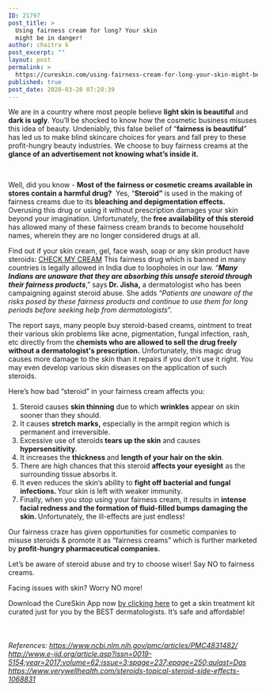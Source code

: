 ```yaml
---
ID: 21797
post_title: >
  Using fairness cream for long? Your skin
  might be in danger!
author: chaitra k
post_excerpt: ""
layout: post
permalink: >
  https://cureskin.com/using-fairness-cream-for-long-your-skin-might-be-in-danger/
published: true
post_date: 2020-03-20 07:28:39
---
```

<span style="font-weight: 400;">We are in a country where most people believe </span><b>light skin is beautiful</b><span style="font-weight: 400;"> and </span><b>dark is ugly</b><span style="font-weight: 400;">. You’ll be shocked to know how the cosmetic business misuses this idea of beauty. Undeniably, this false belief of “</span><b>fairness is beautiful</b><span style="font-weight: 400;">” has led us to make blind skincare choices for years and fall prey to these profit-hungry beauty industries. We choose to buy fairness creams at the </span><b>glance of an advertisement not knowing what’s inside it.</b>

&nbsp;

<span style="font-weight: 400;">Well, did you know - </span><b>Most of the fairness or cosmetic creams available in stores contain a harmful drug?</b><span style="font-weight: 400;">  Yes, “</span><b>Steroid”</b><span style="font-weight: 400;"> is used in the making of fairness creams </span><span style="font-weight: 400;">due to its </span><b>bleaching and depigmentation effects</b><b>.</b> <span style="font-weight: 400;">Overusing this drug or using it without prescription damages your skin beyond your imagination. Unfortunately, the</span><b> free availability of this steroid</b><span style="font-weight: 400;"> has allowed many of these fairness cream brands to become household names, wherein they are no longer considered drugs at all.</span>

<span style="font-weight: 400;">Find out if your skin cream, gel, face wash, soap or any skin product have steroids: <a href="https://checkmycream.com/" target="_blank" rel="noopener noreferrer">CHECK MY CREAM</a>
</span><span style="font-weight: 400;">
</span> <span style="font-weight: 400;"> This fai</span><span style="font-weight: 400;">rness drug which is banned in many countries is legally allowed in India due to loopholes in our law.</span> <span style="font-weight: 400;">“</span><b><i>Many Indians are unaware that they are absorbing this unsafe steroid through their fairness products</i></b><span style="font-weight: 400;">,” says</span><b> Dr. Jisha,</b><span style="font-weight: 400;"> a dermatologist who has been campaigning against steroid abuse. She adds “</span><i><span style="font-weight: 400;">Patients are unaware of the risks posed by these fairness products and continue to use them for long periods before seeking help from dermatologists</span></i><span style="font-weight: 400;">”.</span>

<span style="font-weight: 400;">The report says, many people buy steroid-based creams, ointment to treat their various skin problems like acne, pigmentation, fungal infection, rash, etc directly from the </span><b>chemists who are allowed to sell the drug freely without a dermatologist's prescription.</b><span style="font-weight: 400;"> Unfortunately, this magic drug causes more damage to the skin than it repairs if you don’t use it right. You may even develop various skin diseases on the application of such steroids. </span>

<span style="font-weight: 400;">Here’s how bad “steroid” in your fairness cream affects you:</span>
<ol>
 	<li style="font-weight: 400;"><span style="font-weight: 400;">Steroid causes </span><b>skin thinning</b><span style="font-weight: 400;"> due to which </span><b>wrinkles</b><span style="font-weight: 400;"> appear on skin sooner than they should.</span></li>
 	<li style="font-weight: 400;"><span style="font-weight: 400;">It causes </span><b>stretch marks,</b><span style="font-weight: 400;"> especially in the armpit region which is permanent and irreversible.</span></li>
 	<li style="font-weight: 400;"><span style="font-weight: 400;">Excessive use of steroids</span><b> tears up the skin</b><span style="font-weight: 400;"> and causes</span><b> hypersensitivity</b><span style="font-weight: 400;">.</span></li>
 	<li style="font-weight: 400;"><span style="font-weight: 400;">It increases the </span><b>thickness </b><span style="font-weight: 400;">and </span><b>length of your hair on the skin</b><span style="font-weight: 400;">.</span></li>
 	<li style="font-weight: 400;"><span style="font-weight: 400;">There are high chances that this steroid </span><b>affects your eyesight</b><span style="font-weight: 400;"> as the surrounding tissue absorbs it.</span></li>
 	<li style="font-weight: 400;"><span style="font-weight: 400;">It even reduces the skin’s ability to </span><b>fight off bacterial and fungal infections. </b><span style="font-weight: 400;">Your skin is left with weaker immunity.</span></li>
 	<li style="font-weight: 400;"><span style="font-weight: 400;">Finally, when you stop using your fairness cream, it results in </span><b>intense facial redness and the formation of fluid-filled bumps damaging the skin.</b><b>
</b><b>
</b><span style="font-weight: 400;">Unfortunately, the ill-effects are just endless!</span></li>
</ol>
<span style="font-weight: 400;">Our fairness craze has given opportunities for cosmetic companies to misuse steroids &amp; promote it as “fairness creams” which is further marketed by </span><b>profit-hungry pharmaceutical companies. </b>

<span style="font-weight: 400;">Let’s be aware of steroid abuse and try to choose wiser! Say NO to fairness creams.</span>

<span style="font-weight: 400;">
</span><span style="font-weight: 400;">Facing issues with skin? Worry NO more! </span>

<span style="font-weight: 400;">Download the CureSkin App now </span><a href="https://app.curesk.in/pJ2BKj2qQN"><span style="font-weight: 400;">by clicking here</span></a><span style="font-weight: 400;"> to get a skin treatment kit curated just for you by the BEST dermatologists. It’s safe and affordable!</span>

&nbsp;
<h5><span style="font-weight: 400;">References:</span><span style="font-weight: 400;">
</span><a href="https://www.ncbi.nlm.nih.gov/pmc/articles/PMC4831482/"><span style="font-weight: 400;">https://www.ncbi.nlm.nih.gov/pmc/articles/PMC4831482/</span><span style="font-weight: 400;">
</span></a><a href="http://www.e-ijd.org/article.asp?issn=0019-5154;year=2017;volume=62;issue=3;spage=237;epage=250;aulast=Das"><span style="font-weight: 400;">http://www.e-ijd.org/article.asp?issn=0019-5154;year=2017;volume=62;issue=3;spage=237;epage=250;aulast=Das</span><span style="font-weight: 400;">
</span></a><a href="https://www.verywellhealth.com/steroids-topical-steroid-side-effects-1068831"><span style="font-weight: 400;">https://www.verywellhealth.com/steroids-topical-steroid-side-effects-1068831</span></a></h5>